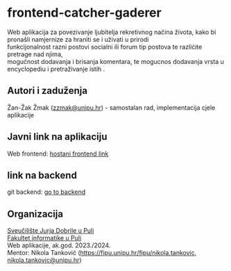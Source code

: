 # frontend-catcher-gaderer

Web aplikacija za povezivanje ljubitelja rekretivnog načina života, kako bi pronašli namjernize za hraniti se i uživati u prirodi <br>
funkcijonalnost razni postovi socialni ili forum tip postova te razlićite pretrage nad njima, <br>
mogućnost dodavanja i brisanja komentara, te mogucnos dodavanja vrsta u encyclopediu i pretraživanje istih .

## Autori i zaduženja

Žan-Žak Žmak (zzmak@unipu.hr) - samostalan rad, implementacija cjele aplikacije

## Javni link na aplikaciju

Web frontend: [hostani frontend link](https://frontend-catcher-gaderer.vercel.app/)

## link na backend

git backend: [go to backend](https://github.com/ZanZakZmak/backend-catcher-gaderer.git)

## Organizacija

[Sveučilište Jurja Dobrile u Puli](https://www.unipu.hr/)<br>
[Fakultet informatike u Puli](https://fipu.unipu.hr/)<br>
Web aplikacije, ak.god. 2023./2024.<br>
Mentor: Nikola Tanković (https://fipu.unipu.hr/fipu/nikola.tankovic, nikola.tankovic@unipu.hr)<br>
